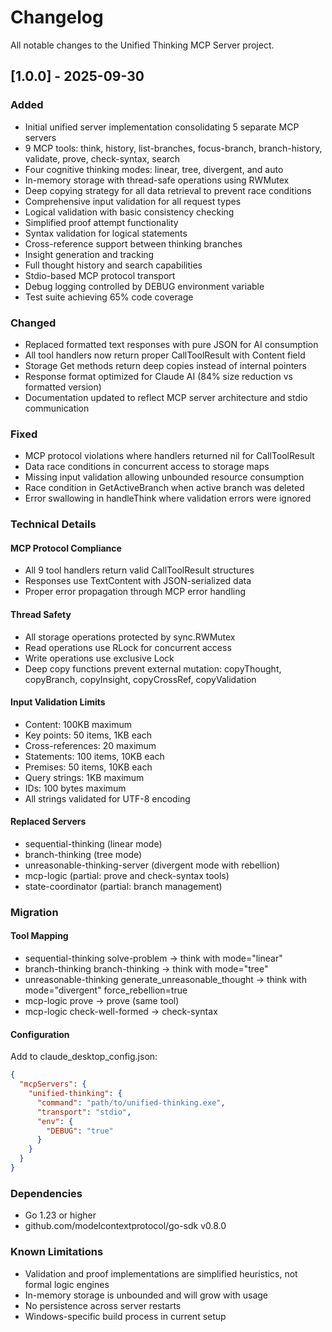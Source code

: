 # Changelog

All notable changes to the Unified Thinking MCP Server project.

## [1.0.0] - 2025-09-30

### Added

- Initial unified server implementation consolidating 5 separate MCP servers
- 9 MCP tools: think, history, list-branches, focus-branch, branch-history, validate, prove, check-syntax, search
- Four cognitive thinking modes: linear, tree, divergent, and auto
- In-memory storage with thread-safe operations using RWMutex
- Deep copying strategy for all data retrieval to prevent race conditions
- Comprehensive input validation for all request types
- Logical validation with basic consistency checking
- Simplified proof attempt functionality
- Syntax validation for logical statements
- Cross-reference support between thinking branches
- Insight generation and tracking
- Full thought history and search capabilities
- Stdio-based MCP protocol transport
- Debug logging controlled by DEBUG environment variable
- Test suite achieving 65% code coverage

### Changed

- Replaced formatted text responses with pure JSON for AI consumption
- All tool handlers now return proper CallToolResult with Content field
- Storage Get methods return deep copies instead of internal pointers
- Response format optimized for Claude AI (84% size reduction vs formatted version)
- Documentation updated to reflect MCP server architecture and stdio communication

### Fixed

- MCP protocol violations where handlers returned nil for CallToolResult
- Data race conditions in concurrent access to storage maps
- Missing input validation allowing unbounded resource consumption
- Race condition in GetActiveBranch when active branch was deleted
- Error swallowing in handleThink where validation errors were ignored

### Technical Details

#### MCP Protocol Compliance
- All 9 tool handlers return valid CallToolResult structures
- Responses use TextContent with JSON-serialized data
- Proper error propagation through MCP error handling

#### Thread Safety
- All storage operations protected by sync.RWMutex
- Read operations use RLock for concurrent access
- Write operations use exclusive Lock
- Deep copy functions prevent external mutation: copyThought, copyBranch, copyInsight, copyCrossRef, copyValidation

#### Input Validation Limits
- Content: 100KB maximum
- Key points: 50 items, 1KB each
- Cross-references: 20 maximum
- Statements: 100 items, 10KB each
- Premises: 50 items, 10KB each
- Query strings: 1KB maximum
- IDs: 100 bytes maximum
- All strings validated for UTF-8 encoding

#### Replaced Servers
- sequential-thinking (linear mode)
- branch-thinking (tree mode)
- unreasonable-thinking-server (divergent mode with rebellion)
- mcp-logic (partial: prove and check-syntax tools)
- state-coordinator (partial: branch management)

### Migration

#### Tool Mapping
- sequential-thinking solve-problem → think with mode="linear"
- branch-thinking branch-thinking → think with mode="tree"
- unreasonable-thinking generate_unreasonable_thought → think with mode="divergent" force_rebellion=true
- mcp-logic prove → prove (same tool)
- mcp-logic check-well-formed → check-syntax

#### Configuration
Add to claude_desktop_config.json:
```json
{
  "mcpServers": {
    "unified-thinking": {
      "command": "path/to/unified-thinking.exe",
      "transport": "stdio",
      "env": {
        "DEBUG": "true"
      }
    }
  }
}
```

### Dependencies
- Go 1.23 or higher
- github.com/modelcontextprotocol/go-sdk v0.8.0

### Known Limitations
- Validation and proof implementations are simplified heuristics, not formal logic engines
- In-memory storage is unbounded and will grow with usage
- No persistence across server restarts
- Windows-specific build process in current setup

